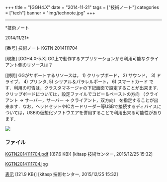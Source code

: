 ﻿+++
title = "[GGH4.X"
date = "2014-11-21"
tags = ["技術ノート"]
categories = ["tech"]
banner = "img/technote.jpg"
+++

-----------------------------------------------------------------------------------------------------------------------------

*技術ノート

2014/11/21*


[番号]
技術ノート KGTN 2014111704

[現象]
[GGH4.X-5.X]
GG上で動作するアプリケーションから利用可能なクライアント側のリソースは？

[説明]
GGがサポートするリソースは， 1) クリップボード， 2) サウンド， 3)
ドライブ， 4) プリンタ, 5) シリアル＆パラレルポート， 6) スマートカード
です．利用の可否は，クラスタマネージャの下記画面で設定することが出来ます．クリップボードについては，設定ファイルでコピー＆ペーストの方向
（クライアント → サーバー，サーバー → クライアント，双方向）
を指定することが出来ます．なお，ヘッドセットやICカードリーダー等USBで接続するディバイスについては，USBの仮想化ソフトウエアを併用することで利用出来る可能性があります．

![](http://techreport.kitasp.net/attachments/download/2388/KGTN2014111704.jpg)


### ファイル

 
 


[KGTN2014111704.pdf](http://techreport.kitasp.net/attachments/download/2387/KGTN2014111704.pdf)
 [(67.6 KB)] [kitasp 技術センター, 2015/12/25
15:32]

[KGTN2014111704.jpg](http://techreport.kitasp.net/attachments/download/2388/KGTN2014111704.jpg)

[表示](http://techreport.kitasp.net/attachments/2388/KGTN2014111704.jpg "表示")
 [(21.9 KB)] [kitasp 技術センター, 2015/12/25
15:32]


 


 

